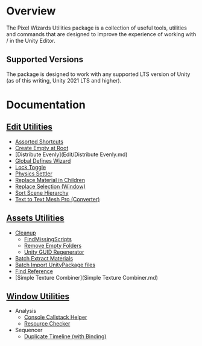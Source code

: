 # Overview

The Pixel Wizards Utilities package is a collection of useful tools, utilities and commands that are designed to improve the experience of working with / in the Unity Editor.

## Supported Versions

The package is designed to work with any supported LTS version of Unity (as of this writing, Unity 2021 LTS and higher).

# Documentation

##  [Edit Utilities](Edit\index.md) 

-  [Assorted Shortcuts](Edit/AssortedShortcuts.md) 
-  [Create Empty at Root](Edit/CreateEmptyatRoot.md) 
-  [Distribute Evenly](Edit/Distribute Evenly.md) 
-  [Global Defines Wizard](Edit/GlobalDefinesWizard.md) 
-  [Lock Toggle](Edit/LockToggle.md) 
-  [Physics Settler](Edit/PhysicsSettler.md) 
-  [Replace Material in Children](Edit/ReplaceMaterialinChildren.md) 
-  [Replace Selection (Window)](Edit/ReplaceSelection.md) 
-  [Sort Scene Hierarchy](Edit/SortSceneHierarchy.md) 
-  [Text to Text Mesh Pro (Converter)](Edit/TexttoTextMeshPro.md) 

## [Assets Utilities](Assets\index.md)

- [Cleanup](Assets/Cleanup.md) 
  -  [FindMissingScripts](Assets/Cleanup/FindMissingScripts.md) 
  -  [Remove Empty Folders](Assets/Cleanup/RemoveEmptyFolders.md) 
  -  [Unity GUID Regenerator](Assets/Cleanup/UnityGUIDRegenerator.md) 
- [Batch Extract Materials](Assets/BatchExtractMaterials.md) 
- [Batch Import UnityPackage files](Assets/BatchImportUnityPackage.md) 
- [Find Reference](Assets/FindReference.md) 
- [Simple Texture Combiner](Simple Texture Combiner.md) 

##  [Window Utilities](Window\index.md) 

- Analysis
  -  [Console Callstack Helper](Window/Analysis/ConsoleCallstackHelper.md) 
  -  [Resource Checker](Window/Analysis/ResourceChecker.md) 
- Sequencer
  -  [Duplicate Timeline (with Binding)](Window/Sequencer/DuplicateTimeline.md) 



